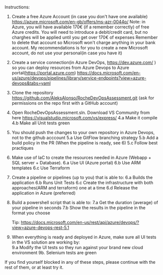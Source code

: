 Instructions:

1. Create a free Azure Account (in case you don't have one available)
https://azure.microsoft.com/en-gb/offers/ms-azr-0044p/
Note: in Azure, you will have available 170€ (if a remember correctly) of free Azure credits. You will need to introduce a debit/credit card, but no charghes will be applied until you get over 170€ of expenses
Remember to delete that account so Microsoft won't charge anything in your bank account.
My recommendations is for you to create a new Microsoft account, do not use your personal(in case you have it)

2. Create a service connection(in Azure DevOps, https://dev.azure.com/ ) so you can deploy resources from Azure Devops to Azure portal(https://portal.azure.com)
https://docs.microsoft.com/en-us/azure/devops/pipelines/library/service-endpoints?view=azure-devops&tabs=yaml

3. Clone the repository https://github.com/AleksAlonso/RocheDevOpsAssessment.git (ask for permissions on the repo first with a GitHub account)

4. Open RocheDevOpsAssessment.sln. Download VS Community from here https://visualstudio.microsoft.com/vs/express/
	4.a Make it compile
	4.b Make all Unit tests green
	
5. You should push the changes to your own repository in Azure Devops, not to the github acccount
	5.a Use GitFlow branching strategy
	5.b Add a build policy in the PR (When the pipeline is ready, see 6)
	5.c Follow best practiques
	
6. Make use of IaC to create the resources needed in Azure (Webapp + SQL server + Database).
	6.a Use UI (Azure portal)
	6.b Use ARM templates
	6.c Use Terraform	
	
6. Create a pipeline or pipelines (up to you) that is able to:
	6.a Builds the application
	6.b Runs Unit Tests
	6.c Create the infrastructure with both approaches(ARM and terraform) one at a time
	6.d Release the application in Azure (preferred)
	
7. Build a powershell script that is able to:
	7.a Get the duration (average) of your pipeline in seconds
	7.b Show the results in the pipeline in the format you choose	
	
	Tip: https://docs.microsoft.com/en-us/rest/api/azure/devops/?view=azure-devops-rest-5.1
	
9. When everything is ready and deployed in Azure, make sure all UI tests in the VS solution are working by:	
	9.a Modify the UI tests so they run against your brand new cloud environment
	9b. Selenium tests are green
	
If you find yourself blocked in any of these steps, please continue with the rest of them, or at least try it.
	
